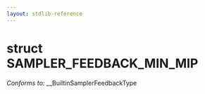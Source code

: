 ```yaml
---
layout: stdlib-reference
---
```


# struct SAMPLER\_FEEDBACK\_MIN\_MIP

*Conforms to:* \_\_BuiltinSamplerFeedbackType

